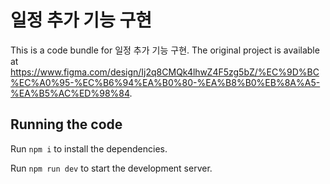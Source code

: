 
  # 일정 추가 기능 구현

  This is a code bundle for 일정 추가 기능 구현. The original project is available at https://www.figma.com/design/Ij2q8CMQk4lhwZ4F5zg5bZ/%EC%9D%BC%EC%A0%95-%EC%B6%94%EA%B0%80-%EA%B8%B0%EB%8A%A5-%EA%B5%AC%ED%98%84.

  ## Running the code

  Run `npm i` to install the dependencies.

  Run `npm run dev` to start the development server.
  